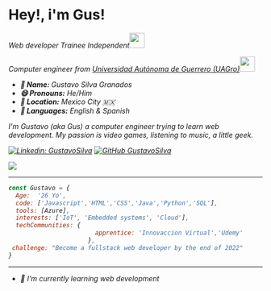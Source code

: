 

<!--
**soygussil/soygussil** is a ✨ _special_ ✨ repository because its `README.md` (this file) appears on your GitHub profile.

Here are some ideas to get you started:

- 🔭 I’m currently working on ...
- 🌱 I’m currently learning ...
- 👯 I’m looking to collaborate on ...
- 🤔 I’m looking for help with ...
- 💬 Ask me about ...
- 📫 How to reach me: ...
- 😄 Pronouns: ...
- ⚡ Fun fact: ...
-->



<h1>Hey!, i'm  Gus!</h1>
<p><em>Web developer Trainee Independent<img src="https://c.tenor.com/0ygiqFaX-ssAAAAC/bongo-cat-typing.gif" width="30"> </em></p>
<p><em>Computer engineer from <a href="https://www.uagro.mx/">Universidad Autónoma de Guerrero (UAGro)</a><img src="https://carrerainglesuce.files.wordpress.com/2019/05/graduado-birrete-83978.gif" width="30">
  
  <ul>
  <li><b>👤 Name: </b> Gustavo Silva Granados</li>
  <li><b>😄 Pronouns:</b>  He/Him</li>
  <li><b>📍 Location:</b> Mexico City 🇲🇽</li>
  <li><b>📣 Languages:</b> English & Spanish</li>
</ul>
  
  <div>
  <!-- <img src="" align="right" width="300">-->



<p>I'm Gustavo (<i>aka Gus</i>) a computer engineer trying to learn web development.
My passion is video games, listening to music, a little geek.
</p>

</div>

[![Linkedin: GustavoSilva](https://img.shields.io/badge/-GustavoSilva-blue?style=flat-square&logo=Linkedin&logoColor=white&link=https://www.linkedin.com/in/gustavo-silva-granados95/)](https://www.linkedin.com/in/gustavo-silva-granados95/)
[![GitHub GustavoSilva](https://img.shields.io/github/followers/GustavoSilva?label=follow&style=social)](https://github.com/soygussil)

<img src="https://i.giphy.com/media/L8K62iTDkzGX6/giphy.gif">

---

```javascript
const Gustavo = {
  Age:  '26 Yo',
  code: ['Javascript','HTML','CSS','Java','Python','SQL'],
  tools: [Azure],
  interests: ['IoT', 'Embedded systems', 'Cloud'],
  techCommunities: {
                        apprentice: 'Innovaccion Virtual','Udemy'
                      },
 challenge: "Become a fullstack web developer by the end of 2022"
}
```

---

  
- 🌱 I’m currently learning web development


  
  
 
  
  
  
